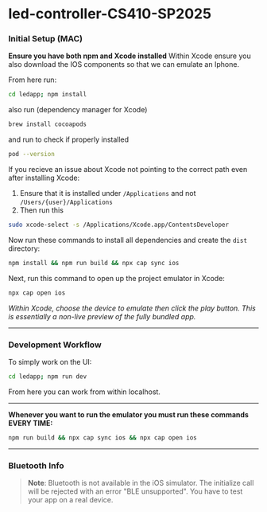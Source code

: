 # led-controller-CS410-SP2025

### Initial Setup (MAC)

**Ensure you have both npm and Xcode installed**
Within Xcode ensure you also download the IOS components so that we can emulate an Iphone.

From here run:

```bash
cd ledapp; npm install
```

also run (dependency manager for Xcode) 
```bash
brew install cocoapods
```
and run to check if properly installed
```bash
pod --version
```

If you recieve an issue about Xcode not pointing to the correct path even after installing Xcode:
1. Ensure that it is installed under `/Applications` and not `/Users/{user}/Applications`
2. Then run this 
```bash
sudo xcode-select -s /Applications/Xcode.app/ContentsDeveloper
```

Now run these commands to install all dependencies and create the `dist` directory:

```bash
npm install && npm run build && npx cap sync ios
```

Next, run this command to open up the project emulator in Xcode:
```bash
npx cap open ios
```

*Within Xcode, choose the device to emulate then click the play button. This is essentially a non-live preview of the fully bundled app.*

---
### Development Workflow

To simply work on the UI:
```bash
cd ledapp; npm run dev
```
From here you can work from within localhost.

---

**Whenever you want to run the emulator you must run these commands EVERY TIME:**
```bash
npm run build && npx cap sync ios && npx cap open ios
```

---
### Bluetooth Info

> **Note**: Bluetooth is not available in the iOS simulator. The initialize call will be rejected with an error "BLE unsupported". You have to test your app on a real device.
